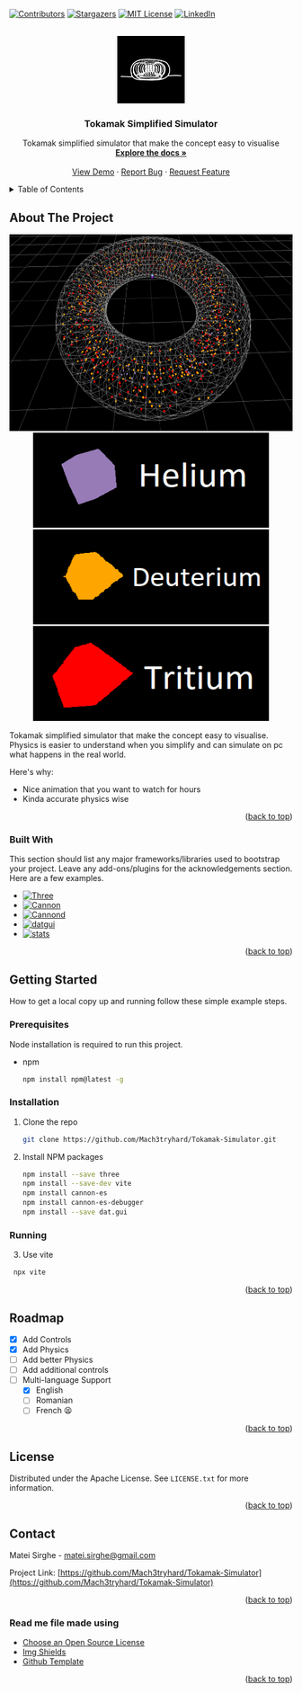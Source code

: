 <!-- Improved compatibility of back to top link: See: https://github.com/othneildrew/Best-README-Template/pull/73 -->
<a name="readme-top"></a>

<!-- PROJECT SHIELDS -->
<!--
*** I'm using markdown "reference style" links for readability.
*** Reference links are enclosed in brackets [ ] instead of parentheses ( ).
*** See the bottom of this document for the declaration of the reference variables
*** for contributors-url, forks-url, etc. This is an optional, concise syntax you may use.
*** https://www.markdownguide.org/basic-syntax/#reference-style-links
-->
[![Contributors][contributors-shield]][contributors-url]
[![Stargazers][stars-shield]][stars-url]
[![MIT License][license-shield]][license-url] 
[![LinkedIn][linkedin-shield]][linkedin-url]



<!-- PROJECT LOGO -->
<br />
<div align="center">
  <a href="https://github.com/othneildrew/Best-README-Template">
    <img src="images/logo.png" alt="Logo" width="120" height="120">
  </a>

  <h3 align="center">Tokamak Simplified Simulator</h3>

  <p align="center">
    Tokamak simplified simulator that make the concept easy to visualise
    <br />
    <a href="https://github.com/Mach3tryhard/Tokamak-Simulator"><strong>Explore the docs »</strong></a>
    <br />
    <br />
    <a href="ramami.go.ro/tokamak">View Demo</a>
    ·
    <a href="mailto: matei.sirghe@gmail.com">Report Bug</a>
    ·
    <a href="mailto: matei.sirghe@gmail.com">Request Feature</a>
  </p>
</div>



<!-- TABLE OF CONTENTS -->
<details>
  <summary>Table of Contents</summary>
  <ol>
    <li>
      <a href="#about-the-project">About The Project</a>
      <ul>
        <li><a href="#built-with">Built With</a></li>
      </ul>
    </li>
    <li>
      <a href="#getting-started">Getting Started</a>
      <ul>
        <li><a href="#prerequisites">Prerequisites</a></li>
        <li><a href="#installation">Installation</a></li>
      </ul>
    </li>
    <li><a href="#Explanation">Usage</a></li>
    <li><a href="#roadmap">Roadmap</a></li>
    <li><a href="#license">License</a></li>
    <li><a href="#contact">Contact</a></li>
    <li><a href="#acknowledgments">Acknowledgments</a></li>
  </ol>
</details>



<!-- ABOUT THE PROJECT -->
## About The Project
<div align="center">
  <img src="images/Screenshot.png" width="700" height="350">
  <img src="images/Helium.png" width="420" height="169">
  <img src="images/deuterium.png" width="420" height="169">
  <img src="images/Tritium.png" width="420" height="169">
</div>

Tokamak simplified simulator that make the concept easy to visualise. Physics is easier to understand when you simplify and can simulate on pc what happens in the real world.

Here's why:
* Nice animation that you want to watch for hours
* Kinda accurate physics wise

<p align="right">(<a href="#readme-top">back to top</a>)</p>



### Built With

This section should list any major frameworks/libraries used to bootstrap your project. Leave any add-ons/plugins for the acknowledgements section. Here are a few examples.

* [![Three][Three.js]][Three-url]
* [![Cannon][Cannon.js]][Cannon-url]
* [![Cannond][Cannond.js]][Cannond-url]
* [![datgui][datgui.io]][datgui-url]
* [![stats][stats.dev]][stats-url]

<p align="right">(<a href="#readme-top">back to top</a>)</p>



<!-- GETTING STARTED -->
## Getting Started

How to get a local copy up and running follow these simple example steps.

### Prerequisites

Node installation is required to run this project.
* npm
  ```sh
  npm install npm@latest -g
  ```

### Installation

1. Clone the repo
   ```sh
   git clone https://github.com/Mach3tryhard/Tokamak-Simulator.git
   ```
2. Install NPM packages
   ```sh
   npm install --save three
   npm install --save-dev vite
   npm install cannon-es
   npm install cannon-es-debugger
   npm install --save dat.gui
   ```
### Running
3. Use vite
  ```sh
   npx vite
  ```

<p align="right">(<a href="#readme-top">back to top</a>)</p>

<!-- ROADMAP -->
## Roadmap

- [x] Add Controls
- [x] Add Physics
- [ ] Add better Physics
- [ ] Add additional controls
- [ ] Multi-language Support
    - [x] English
    - [ ] Romanian
    - [ ] French 😫

<p align="right">(<a href="#readme-top">back to top</a>)</p>

<!-- LICENSE -->
## License

Distributed under the Apache License. See `LICENSE.txt` for more information.

<p align="right">(<a href="#readme-top">back to top</a>)</p>



<!-- CONTACT -->
## Contact

Matei Sirghe - matei.sirghe@gmail.com

Project Link: [https://github.com/Mach3tryhard/Tokamak-Simulator](https://github.com/Mach3tryhard/Tokamak-Simulator)

<p align="right">(<a href="#readme-top">back to top</a>)</p>



<!-- ACKNOWLEDGMENTS -->
### Read me file made using
* [Choose an Open Source License](https://choosealicense.com)
* [Img Shields](https://shields.io)
* [Github Template](https://github.com/othneildrew/Best-README-Template)

<p align="right">(<a href="#readme-top">back to top</a>)</p>



<!-- MARKDOWN LINKS & IMAGES -->
<!-- https://www.markdownguide.org/basic-syntax/#reference-style-links -->
[contributors-shield]: https://img.shields.io/badge/1-Contributor-blue?logoColor=ffffff
[contributors-url]: https://github.com/Mach3tryhard/Tokamak-Simulator/graphs/contributors
[stars-shield]:  https://img.shields.io/badge/1-Stars-yellow?logoColor=ffffff
[stars-url]: https://github.com/Mach3tryhard/Tokamak-Simulator/stargazers
[license-shield]: https://img.shields.io/badge/Apache-License-FFA500
[license-url]: https://github.com/Mach3tryhard/Tokamak-Simulator/LICENSE.txt
[linkedin-shield]: https://img.shields.io/badge/Linkedin-ffffff?logo=linkedin&logoColor=ffffff&labelColor=%230A66C2
[linkedin-url]: https://linkedin.com
[product-screenshot]: images/screenshot.png
[Three.js]: https://img.shields.io/badge/Three.js-20232A?style=for-the-badge&logo=threedotjs
[Three-url]: https://threejs.org/
[Cannon.js]: https://img.shields.io/badge/Cannon-es%3F000000?logo=c&logoColor=000000
[Cannon-url]: https://pmndrs.github.io/cannon-es/
[Cannond.js]: https://img.shields.io/badge/Cannonesdebugger-000000?logo=c&logoColor=000000&color=ffffff
[Cannond-url]: https://pmndrs.github.io/cannon-es/
[datgui.io]: https://img.shields.io/badge/Dat.gui.js-123123?logoColor=000000&color=123412
[datgui-url]: https://angular.io/
[stats.dev]: https://img.shields.io/badge/Stats.js-123123?logoColor=000000&color=f21f4f
[stats-url]: https://www.npmjs.com/package/stats-js
